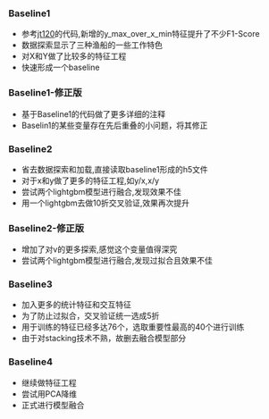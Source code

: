 ### Baseline1
- 参考[jt120](https://github.com/jt120/tianchi_ship_2019)的代码,新增的y_max_over_x_min特征提升了不少F1-Score
- 数据探索显示了三种渔船的一些工作特色
- 对X和Y做了比较多的特征工程
- 快速形成一个baseline

### Baseline1-修正版
- 基于Baseline1的代码做了更多详细的注释
- Baselin1的某些变量存在先后重叠的小问题，将其修正

### Baseline2
- 省去数据探索和加载,直接读取baseline1形成的h5文件
- 对于x和y做了更多的特征工程,如y/x,x/y
- 尝试两个lightgbm模型进行融合,发现效果不佳
- 用一个lightgbm去做10折交叉验证,效果再次提升

### Baseline2-修正版
- 增加了对v的更多探索,感觉这个变量值得深究
- 尝试两个lightgbm模型进行融合,发现过拟合且效果不佳

### Baseline3
- 加入更多的统计特征和交互特征
- 为了防止过拟合，交叉验证统一选成5折
- 用于训练的特征已经多达76个，选取重要性最高的40个进行训练
- 由于对stacking技术不熟，故删去融合模型部分

### Baseline4
- 继续做特征工程
- 尝试用PCA降维
- 正式进行模型融合
